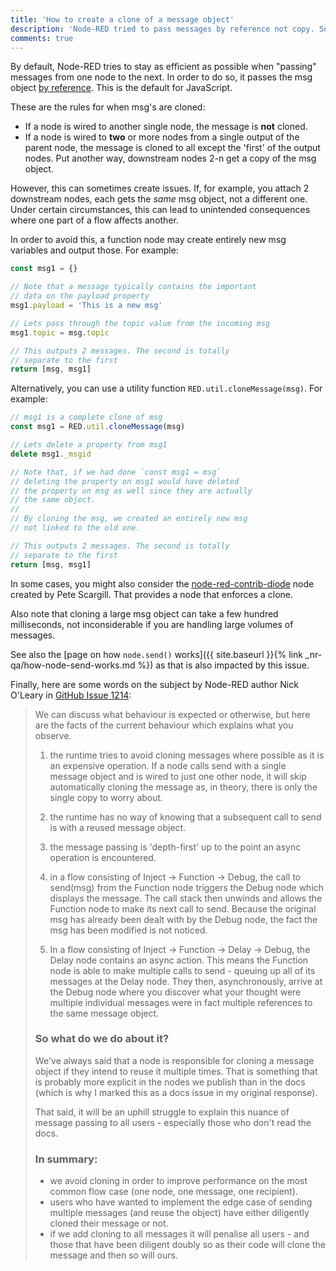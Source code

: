 ```yaml
---
title: 'How to create a clone of a message object'
description: 'Node-RED tried to pass messages by reference not copy. Sometimes though, a copy is needed.'
comments: true
---
```


By default, Node-RED tries to stay as efficient as possible when "passing" messages from one node to the next. In order to do so, it passes the msg object [by reference](https://hackernoon.com/grasp-by-value-and-by-reference-in-javascript-7ed75efa1293). This is the default for JavaScript.

These are the rules for when msg's are cloned:
- If a node is wired to another single node, the message is **not** cloned.
- If a node is wired to **two** or more nodes from a single output of the parent node, the message is cloned to all except the 'first' of the output nodes. Put another way, downstream nodes 2-n get a copy of the msg object.

However, this can sometimes create issues. If, for example, you attach 2 downstream nodes, each gets the _same_ msg object, not a different one. Under certain circumstances, this can lead to unintended consequences where one part of a flow affects another.

In order to avoid this, a function node may create entirely new msg variables and output those. For example:

```javascript
const msg1 = {}

// Note that a message typically contains the important
// data on the payload property
msg1.payload = 'This is a new msg'

// Lets pass through the topic value from the incoming msg
msg1.topic = msg.topic

// This outputs 2 messages. The second is totally
// separate to the first
return [msg, msg1]
```

Alternatively, you can use a utility function `RED.util.cloneMessage(msg)`. For example:

```javascript
// msg1 is a complete clone of msg
const msg1 = RED.util.cloneMessage(msg)

// Lets delete a property from msg1
delete msg1._msgid

// Note that, if we had done `const msg1 = msg`
// deleting the property on msg1 would have deleted
// the property on msg as well since they are actually
// the same object.
//
// By cloning the msg, we created an entirely new msg
// not linked to the old one.

// This outputs 2 messages. The second is totally
// separate to the first
return [msg, msg1]
```

In some cases, you might also consider the [node-red-contrib-diode](https://www.npmjs.com/package/node-red-contrib-diode) node created by Pete Scargill. That provides a node that enforces a clone.

Also note that cloning a large msg object can take a few hundred milliseconds, not inconsiderable if you are handling large volumes of messages.

See also the [page on how `node.send()` works]({{ site.baseurl }}{% link _nr-qa/how-node-send-works.md %}) as that is also impacted by this issue.

Finally, here are some words on the subject by Node-RED author Nick O'Leary in [GitHub Issue 1214](https://github.com/node-red/node-red/issues/1214):

> We can discuss what behaviour is expected or otherwise, but here are the facts of the current behaviour which explains what you observe.
>
> 1. the runtime tries to avoid cloning messages where possible as it is an expensive operation. If a node calls send with a single message object and is wired to just one other node, it will skip automatically cloning the message as, in theory, there is only the single copy to worry about.
>
> 2. the runtime has no way of knowing that a subsequent call to send is with a reused message object.
>
> 3. the message passing is 'depth-first' up to the point an async operation is encountered.
>
> 4. in a flow consisting of Inject -> Function -> Debug, the call to send(msg) from the Function node triggers the Debug node which displays the message. The call stack then unwinds and allows the Function node to make its next call to send. Because the original msg has already been dealt with by the Debug node, the fact the msg has been modified is not noticed.
>
> 5. In a flow consisting of Inject -> Function -> Delay -> Debug, the Delay node contains an async action. This means the Function node is able to make multiple calls to send - queuing up all of its messages at the Delay node. They then, asynchronously, arrive at the Debug node where you discover what your thought were multiple individual messages were in fact multiple references to the same message object.
>
> ### So what do we do about it?
> We've always said that a node is responsible for cloning a message object if they intend to reuse it multiple times. That is something that is probably more explicit in the nodes we publish than in the docs (which is why I marked this as a docs issue in my original response).
>
> That said, it will be an uphill struggle to explain this nuance of message passing to all users - especially those who don't read the docs.
>
> ### In summary:
> * we avoid cloning in order to improve performance on the most common flow case (one node, one message, one recipient).
> * users who have wanted to implement the edge case of sending multiple messages (and reuse the object) have either diligently cloned their message or not.
> * if we add cloning to all messages it will penalise all users - and those that have been diligent doubly so as their code will clone the message and then so will ours.

